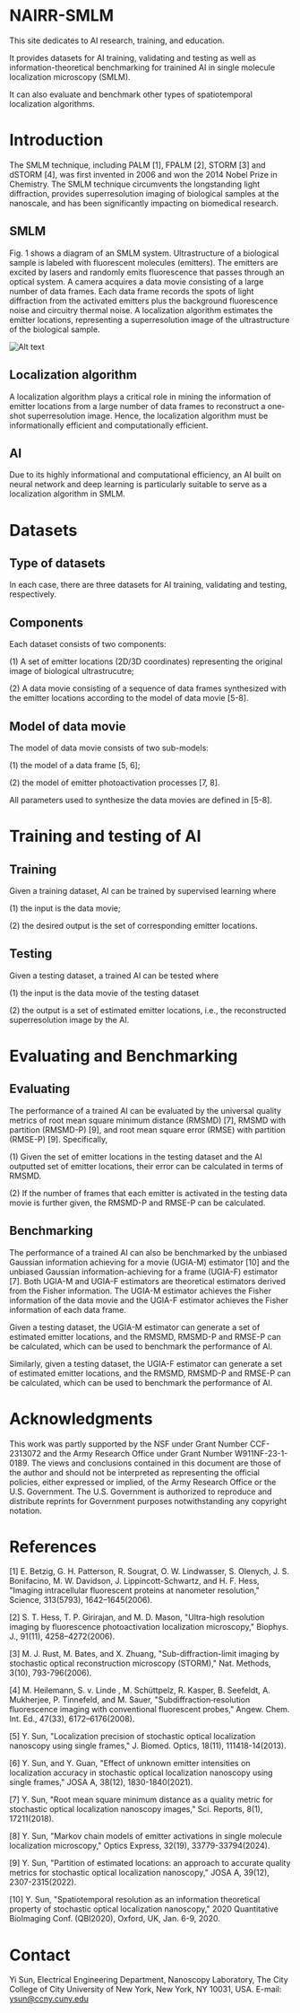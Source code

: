 # NAIRR-SMLM
This site dedicates to AI research, training, and education. 

It provides datasets for AI training, validating and testing as well as information-theoretical benchmarking for trainined AI in single molecule localization microscopy (SMLM). 

It can also evaluate and benchmark other types of spatiotemporal localization algorithms. 

# Introduction 
The SMLM technique, including PALM [1], FPALM [2], STORM [3] and dSTORM [4], was first invented in 2006 and won the 2014 Nobel Prize in Chemistry. The SMLM technique circumvents the longstanding light diffraction, provides superresolution imaging of biological samples at the nanoscale, and has been significantly impacting on biomedical research. 

## SMLM 

Fig. 1 shows a diagram of an SMLM system. Ultrastructure of a biological sample is labeled with fluorescent molecules (emitters). The emitters are excited by lasers and randomly emits fluorescence that passes through an optical system. A camera acquires a data movie consisting of a large number of data frames. Each data frame records the spots of light diffraction from the activated emitters plus the background fluorescence noise and circuitry thermal noise. A localization algorithm estimates the emitter locations, representing a superresolution image of the ultrastructure of the biological sample. 

![Alt text](https://github.com/SunCCNY/NAIRR-SMLM/blob/main/Docs/Fig-SMLM-system.png)

## Localization algorithm
A localization algorithm plays a critical role in mining the information of emitter locations from a large number of data frames to reconstruct a one-shot superresolution image. Hence, the localization algorithm must be informationally efficient and computationally efficient.  

## AI
Due to its highly informational and computational efficiency, an AI built on neural network and deep learning is particularly suitable to serve as a localization algorithm in SMLM. 

# Datasets
## Type of datasets
In each case, there are three datasets for AI training, validating and testing, respectively.

## Components 
Each dataset consists of two components:

(1) A set of emitter locations (2D/3D coordinates) representing the original image of biological ultrastrucutre; 

(2) A data movie consisting of a sequence of data frames synthesized with the emitter locations according to the model of data movie [5-8]. 

## Model of data movie
The model of data movie consists of two sub-models: 

(1) the model of a data frame [5, 6]; 

(2) the model of emitter photoactivation processes [7, 8]. 

All parameters used to synthesize the data movies are defined in [5-8]. 

# Training and testing of AI
## Training
Given a training dataset, AI can be trained by supervised learning where 

(1) the input is the data movie; 

(2) the desired output is the set of corresponding emitter locations. 

## Testing 
Given a testing dataset, a trained AI can be tested where 

(1) the input is the data movie of the testing dataset

(2) the output is a set of estimated emitter locations, i.e., the reconstructed superresolution image by the AI. 

# Evaluating and Benchmarking
## Evaluating
The performance of a trained AI can be evaluated by the universal quality metrics of root mean square minimum distance (RMSMD) [7], RMSMD with partition (RMSMD-P) [9], and root mean square error (RMSE) with partition (RMSE-P) [9]. Specifically, 

(1) Given the set of emitter locations in the testing dataset and the AI outputted set of emitter locations, their error can be calculated in terms of RMSMD. 

(2) If the number of frames that each emitter is activated in the testing data movie is further given, the RMSMD-P and RMSE-P can be calculated. 

## Benchmarking
The performance of a trained AI can also be benchmarked by the unbiased Gaussian information achieving for a movie (UGIA-M) estimator [10] and the unbiased Gaussian information-achieving for a frame  (UGIA-F) estimator [7]. Both UGIA-M and UGIA-F estimators are theoretical estimators derived from the Fisher information. The UGIA-M estimator achieves the Fisher information of the data movie and the UGIA-F estimator achieves the Fisher information of each data frame. 

Given a testing dataset, the UGIA-M estimator can generate a set of estimated emitter locations, and the RMSMD, RMSMD-P and RMSE-P can be calculated, which can be used to benchmark the performance of AI. 

Similarly, given a testing dataset, the UGIA-F estimator can generate a set of estimated emitter locations, and the RMSMD, RMSMD-P and RMSE-P can be calculated, which can be used to benchmark the performance of AI. 

# Acknowledgments
This work was partly supported by the NSF under Grant Number CCF-2313072 and the Army Research Office under Grant Number W911NF-23-1-0189. The views and conclusions contained in this document are those of the author and should not be interpreted as representing the official policies, either expressed or implied, of the Army Research Office or the U.S. Government. The U.S. Government is authorized to reproduce and distribute reprints for Government purposes notwithstanding any copyright notation.

# References
[1] E. Betzig, G. H. Patterson, R. Sougrat, O. W. Lindwasser, S. Olenych, J. S. Bonifacino, M. W. Davidson, J. Lippincott-Schwartz, and H. F. Hess, "Imaging intracellular fluorescent proteins at nanometer resolution," Science, 313(5793), 1642–1645(2006). 

[2] S. T. Hess, T. P. Girirajan, and M. D. Mason, "Ultra-high resolution imaging by fluorescence photoactivation localization microscopy," Biophys. J., 91(11), 4258–4272(2006). 

[3] M. J. Rust, M. Bates, and X. Zhuang, "Sub-diffraction-limit imaging by stochastic optical reconstruction microscopy (STORM)," Nat. Methods, 3(10), 793-796(2006). 

[4] M. Heilemann, S. v. Linde , M. Schüttpelz, R. Kasper, B. Seefeldt, A. Mukherjee, P. Tinnefeld, and M. Sauer, "Subdiffraction‐resolution fluorescence imaging with conventional fluorescent probes," Angew. Chem. Int. Ed., 47(33), 6172–6176(2008). 

[5] Y. Sun, "Localization precision of stochastic optical localization nanoscopy using single frames," J. Biomed. Optics, 18(11), 111418-14(2013). 

[6] Y. Sun, and Y. Guan, "Effect of unknown emitter intensities on localization accuracy in stochastic optical localization nanoscopy using single frames," JOSA A, 38(12), 1830-1840(2021). 

[7] Y. Sun, "Root mean square minimum distance as a quality metric for stochastic optical localization nanoscopy images," Sci. Reports, 8(1), 17211(2018). 

[8] Y. Sun, "Markov chain models of emitter activations in single molecule localization microscopy," Optics Express, 32(19), 33779-33794(2024).

[9] Y. Sun, "Partition of estimated locations: an approach to accurate quality metrics for stochastic optical localization nanoscopy," JOSA A, 39(12), 2307-2315(2022).

[10] Y. Sun, "Spatiotemporal resolution as an information theoretical property of stochastic optical localization nanoscopy," 2020 Quantitative BioImaging Conf. (QBI2020), Oxford, UK, Jan. 6-9, 2020. 

# Contact
Yi Sun, Electrical Engineering Department, Nanoscopy Laboratory, The City College of City University of New York, New York, NY 10031, USA. E-mail: ysun@ccny.cuny.edu
